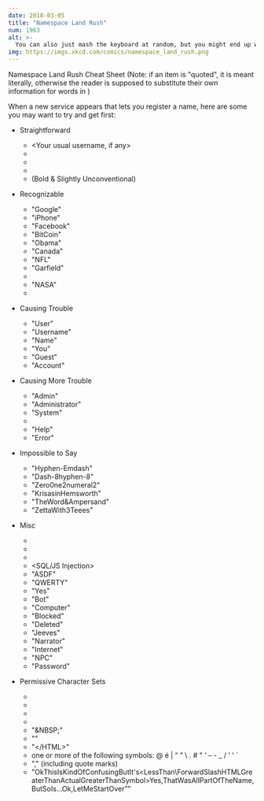 ```yaml
---
date: 2018-03-05
title: "Namespace Land Rush"
num: 1963
alt: >-
  You can also just mash the keyboard at random, but you might end up with a gibberish name no one can pronounce.
img: https://imgs.xkcd.com/comics/namespace_land_rush.png
---
```



Namespace Land Rush Cheat Sheet (Note: if an item is "quoted", it is meant literally, otherwise the reader is supposed to substitute their own information for words in <angle brackets>)

When a new service appears that lets you register a name, here are some you may want to try and get first:

 * Straightforward
   * <Your usual username, if any>
   * <Your given name>
   * <Your full name>
   * <Initial><Surname>
   * <Surname> (Bold & Slightly Unconventional)

 * Recognizable
   * "Google"
   * "iPhone"
   * "Facebook"
   * "BitCoin"
   * "Obama"
   * "Canada"
   * "NFL"
   * "Garfield"
   * <Your city>
   * "NASA"
   * <Name of person who runs the service>

 * Causing Trouble
   * "User"
   * "Username"
   * "Name"
   * "You"
   * "Guest"
   * "Account"

 * Causing More Trouble
   * "Admin"
   * "Administrator"
   * "System"
   * <Name of service>
   * "Help"
   * "Error"

 * Impossible to Say
   * "Hyphen-Emdash"
   * "Dash-8hyphen-8"
   * "Zero0ne2numeral2"
   * "KrisasinHemsworth"
   * "TheWord&Ampersand"
   * "ZettaWith3Teees"

 * Misc
   * <Single Letters>
   * <Single Numbers>
   * <Common Words>
   * <SQL/JS Injection>
   * "ASDF"
   * "QWERTY"
   * "Yes"
   * "Bot"
   * "Computer"
   * "Blocked"
   * "Deleted"
   * "Jeeves"
   * "Narrator"
   * "Internet"
   * "NPC"
   * "Password"

 * Permissive Character Sets
   * <Space>
   * <NBSP>
   * <RTL override>
   * <Any emoji>
   * "&NBSP;"
   * "</HTML>"
   * "&LT;/HTML&GT;"
   * one or more of the following symbols: @ é | “ ” \ . # " ‘ – - _ / ’ ' `
   * "," (including quote marks)
   * "OkThisIsKindOfConfusingButIt's<LessThan\ForwardSlashHTMLGreaterThanActualGreaterThanSymbol>Yes,ThatWasAllPartOfTheName,ButSoIs...Ok,LetMeStartOver”"